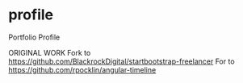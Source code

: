 # profile
Portfolio Profile

ORIGINAL WORK
Fork to https://github.com/BlackrockDigital/startbootstrap-freelancer
For to https://github.com/rpocklin/angular-timeline